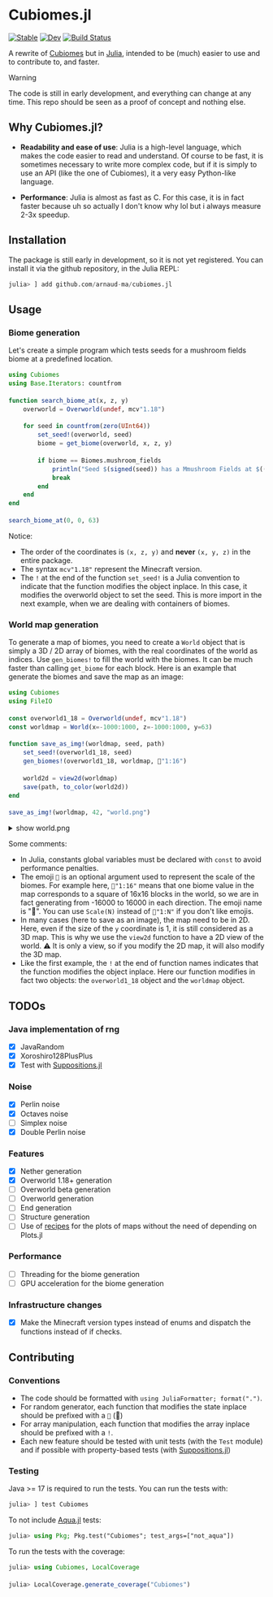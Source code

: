 # Cubiomes.jl

[![Stable](https://img.shields.io/badge/docs-stable-blue.svg)](https://arnaud-ma.github.io/cubiomes.jl/stable/)
[![Dev](https://img.shields.io/badge/docs-dev-blue.svg)](https://arnaud-ma.github.io/cubiomes.jl/dev/)
[![Build Status](https://github.com/arnaud-ma/cubiomes.jl/actions/workflows/CI.yml/badge.svg?branch=main)](https://github.com/arnaud-ma/cubiomes.jl/actions/workflows/CI.yml?query=branch%3Amain)

A rewrite of [Cubiomes](https://github.com/Cubitect/cubiomes) but in [Julia](https://julialang.org/), intended to be (much) easier to use and to contribute to, and faster.

> [!WARNING]
> The code is still in early development, and everything can change at any time. This repo should be seen as a proof of concept and nothing else.

## Why Cubiomes.jl?

- **Readability and ease of use**: Julia is a high-level language, which makes the code easier to read and understand. Of course to be fast, it is sometimes necessary to write more complex code, but if it is simply to use an API (like the one of Cubiomes), it a very easy Python-like language.

- **Performance**: Julia is almost as fast as C. For this case, it is in fact faster because uh so actually I don't know why lol but i always measure 2-3x speedup.

## Installation

The package is still early in development, so it is not yet registered. You can install it via the github repository, in the Julia REPL:

```julia
julia> ] add github.com/arnaud-ma/cubiomes.jl
```

## Usage

### Biome generation

Let's create a simple program which tests seeds for a mushroom fields biome at a predefined location.

```julia
using Cubiomes
using Base.Iterators: countfrom

function search_biome_at(x, z, y)
    overworld = Overworld(undef, mcv"1.18")

    for seed in countfrom(zero(UInt64))
        set_seed!(overworld, seed)
        biome = get_biome(overworld, x, z, y)

        if biome == Biomes.mushroom_fields
            println("Seed $(signed(seed)) has a Mmushroom Fields at $((x, z, y))")
            break
        end
    end
end

search_biome_at(0, 0, 63)
```

Notice:

- The order of the coordinates is `(x, z, y)` and **never** `(x, y, z)` in the entire package.
- The syntax `mcv"1.18"` represent the Minecraft version.
- The `!` at the end of the function `set_seed!` is a Julia convention to indicate that the function modifies the object inplace. In this case, it modifies the overworld object to set the seed. This is more import in the next example, when we are dealing with containers of biomes.

### World map generation

To generate a map of biomes, you need to create a `World` object that is simply a 3D / 2D array of biomes, with the real coordinates of the world as indices. Use `gen_biomes!`
to fill the world with the biomes. It can be much faster than calling `get_biome` for each block.
Here is an example that generate the biomes and save the map as an image:

```julia
using Cubiomes
using FileIO

const overworld1_18 = Overworld(undef, mcv"1.18")
const worldmap = World(x=-1000:1000, z=-1000:1000, y=63)

function save_as_img!(worldmap, seed, path)
    set_seed!(overworld1_18, seed)
    gen_biomes!(overworld1_18, worldmap, 📏"1:16")

    world2d = view2d(worldmap)
    save(path, to_color(world2d))
end

save_as_img!(worldmap, 42, "world.png")
```

<details>
<summary>show world.png</summary>
<img src="docs/src/assets/world.png" alt="World map"/>
</details>

Some comments:

- In Julia, constants global variables must be declared with `const` to avoid performance penalties.
- The emoji `📏` is an optional argument used to represent the scale of the biomes. For example here, `📏"1:16"` means that one biome value in the map corresponds to a square of 16x16 blocks in the world, so we are in fact generating from -16000 to 16000 in each direction. The emoji name is ":straight_ruler:". You can use `Scale(N)` instead of `📏"1:N"` if you don't like emojis.
- In many cases (here to save as an image), the map need to be in 2D. Here, even if the size of the `y` coordinate is 1, it is
  still considered as a 3D map. This is why we use the `view2d` function to have a 2D view of the world. ⚠ It is only a view, so if you modify the 2D map, it will also modify the 3D map.
- Like the first example, the `!` at the end of function names indicates that the function modifies the object inplace. Here our function modifies in fact two objects: the `overworld1_18` object and the `worldmap` object.

## TODOs

### Java implementation of rng

- [X] JavaRandom
- [X] Xoroshiro128PlusPlus
- [X] Test with [Suppositions.jl](https://github.com/Seelengrab/Supposition.jl)

### Noise

- [X] Perlin noise
- [X] Octaves noise
- [ ] Simplex noise
- [X] Double Perlin noise

### Features

- [X] Nether generation
- [X] Overworld 1.18+ generation
- [ ] Overworld beta generation
- [ ] Overworld generation
- [ ] End generation
- [ ] Structure generation
- [ ] Use of [recipes](https://docs.juliaplots.org/stable/recipes/) for the plots of maps without the need of depending on Plots.jl

### Performance

- [ ] Threading for the biome generation
- [ ] GPU acceleration for the biome generation

### Infrastructure changes

- [X] Make the Minecraft version types instead of enums and dispatch the functions instead of if checks.

## Contributing

### Conventions

- The code should be formatted with `using JuliaFormatter; format(".")`.
- For random generator, each function that modifies the state inplace should be prefixed with a `🎲` (:game_die:)
- For array manipulation, each function that modifies the array inplace should be prefixed with a `!`.
- Each new feature should be tested with unit tests (with the `Test` module) and if possible with property-based tests (with [Suppositions.jl](https://github.com/Seelengrab/Supposition.jl))

### Testing

Java >= 17 is required to run the tests.
You can run the tests with:

```julia
julia> ] test Cubiomes
```

To not include [Aqua.jl](https://github.com/JuliaTesting/Aqua.jl) tests:

```julia
julia> using Pkg; Pkg.test("Cubiomes"; test_args=["not_aqua"])
```

To run the tests with the coverage:

```julia
julia> using Cubiomes, LocalCoverage

julia> LocalCoverage.generate_coverage("Cubiomes")
```
